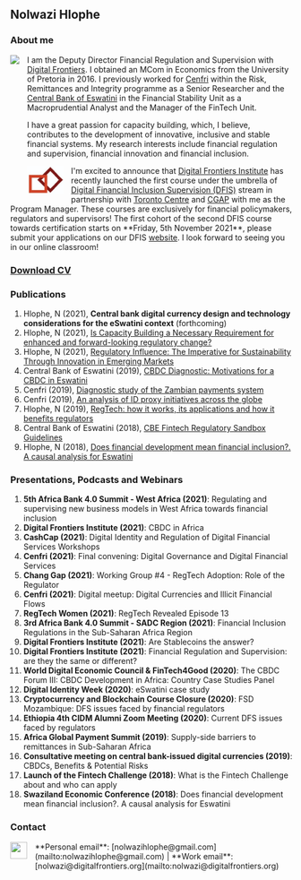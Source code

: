 ## **Nolwazi Hlophe**

### **About me**
<dl>
<img src="LwaziMabhengu_01.jpg" style="border: 0pt none; margin-bottom: 1em; float: left; margin-right: 1em;" height="200">
<p style="text-align: left;">
</p>
</dl>

I am the Deputy Director Financial Regulation and Supervision with <a href="https://digitalfrontiers.org" target="_bank">Digital Frontiers</a>. I obtained an MCom in Economics from the University of Pretoria in 2016. I previously worked for <a href="https://cenfri.org" target="_bank">Cenfri</a> within the Risk, Remittances and Integrity programme as a Senior Researcher and the <a href="www.centralbank.org.sz" target="_bank">Central Bank of Eswatini</a> in the Financial Stability Unit as a Macroprudential Analyst and the Manager of the FinTech Unit.



I have a great passion for capacity building, which, I believe, contributes to the development of innovative, inclusive and stable financial systems. My research interests include financial regulation and supervision, financial innovation and financial inclusion. 


<dl>
<img src="20210720_063354.jpg" style="border: 0pt none; margin-bottom: 1em; float: left; margin-right: 1em;" height="50">
<p style="text-align: left;">
</p>
</dl>
I'm excited to announce that <a href="https://digitalfrontiersinstitute.org" target="_bank">Digital Frontiers Institute</a> has recently launched the first course under the umbrella of <a href="https://dfis.digitalfrontiersinstitute.org" target="_bank">Digital Financial Inclusion Supervision (DFIS)</a> stream in partnership with <a href="https://www.torontocentre.org" target="_bank">Toronto Centre</a> and <a href="https://www.cgap.org" target="_bank">CGAP</a> with me as the Program Manager. These courses are exclusively for financial policymakers, regulators and supervisors! The first cohort of the second DFIS course towards certification starts on **Friday, 5th November 2021**, please submit your applications on our DFIS <a href="https://dfis.digitalfrontiersinstitute.org" target="_bank">website</a>. I look forward to seeing you in our online classroom!



### <a href="https://www.dropbox.com/s/571bxco9dl1uxo7/NolwaziHlophe_CV.pdf?dl=0" target="_bank">**Download CV**</a>


### **Publications**
1. Hlophe, N (2021), **Central bank digital currency design and technology considerations for the eSwatini context** (forthcoming)
2. Hlophe, N (2021), <a href="https://issuu.com/digitalbankerafrica/docs/digital_banker_africa_spring_2021" target="_bank">Is Capacity Building a Necessary Requirement for enhanced and forward-looking regulatory change?</a>
3. Hlophe, N (2021), <a href="https://regtechafrica.com/regetechafrica-magazine" target="_bank">Regulatory Influence: The Imperative for Sustainability Through Innovation in Emerging Markets</a> 
4. Central Bank of Eswatini (2019), <a href="https://www.centralbank.org.sz/fintech/cbdc/CBE-Cenfri%20CBDC%20Diagnostic_Phase1%20(002).pdf" target="_bank">CBDC Diagnostic: Motivations for a CBDC in Eswatini</a> 
5. Cenfri (2019), <a href="https://cenfri.org/publications/diagnostic-study-of-the-zambian-payments-system" target="_bank">Diagnostic study of the Zambian payments system</a> 
6. Cenfri (2019), <a href="https://cenfri.org/publications/an-analysis-of-id-proxy-initiatives-across-the-globe" target="_bank">An analysis of ID proxy initiatives across the globe</a> 
7. Hlophe, N (2019), <a href="https://www.centralbank.org.sz/magazine" target="_bank">RegTech: how it works, its applications and how it benefits regulators</a> 
8. Central Bank of Eswatini (2018), <a href="https://www.centralbank.org.sz/fintech/sandbox/" target="_bank">CBE Fintech Regulatory Sandbox Guidelines</a> 
9. Hlophe, N (2018), <a href="https://www.african-review.com/view-paper.php?serial=20191102135807-759399" target="_bank">Does financial development mean financial inclusion?. A causal analysis for Eswatini</a> 


### **Presentations, Podcasts and Webinars** 

1. **5th Africa Bank 4.0 Summit - West Africa (2021)**: Regulating and supervising new business models in West Africa towards financial inclusion
2. **Digital Frontiers Institute (2021)**: CBDC in Africa
3. **CashCap (2021)**: Digital Identity and Regulation of Digital Financial Services Workshops
4. **Cenfri (2021)**: Final convening: Digital Governance and Digital Financial Services 
5. **Chang Gap (2021)**: Working Group #4 - RegTech Adoption: Role of the Regulator
6. **Cenfri (2021)**: Digital meetup: Digital Currencies and Illicit Financial Flows
7. **RegTech Women (2021)**: RegTech Revealed Episode 13
8. **3rd Africa Bank 4.0 Summit - SADC Region (2021)**: Financial Inclusion Regulations in the Sub-Saharan Africa Region
9. **Digital Frontiers Institute (2021)**: Are Stablecoins the answer?
10. **Digital Frontiers Institute (2021)**: Financial Regulation and Supervision: are they the same or different?
11. **World Digital Economic Council & FinTech4Good (2020)**: The CBDC Forum III: CBDC Development in Africa: Country Case Studies Panel
12. **Digital Identity Week (2020)**: eSwatini case study
13. **Cryptocurrency and Blockchain Course Closure (2020)**: FSD Mozambique: DFS issues faced by financial regulators
14. **Ethiopia 4th CIDM Alumni Zoom Meeting (2020)**: Current DFS issues faced by regulators
15. **Africa Global Payment Summit (2019)**: Supply-side barriers to remittances in Sub-Saharan Africa
16. **Consultative meeting on central bank-issued digital currencies (2019)**: CBDCs, Benefits & Potential Risks
17. **Launch of the Fintech Challenge (2018)**: What is the Fintech Challenge about and who can apply
18. **Swaziland Economic Conference (2018)**: Does financial development mean financial inclusion?. A causal analysis for Eswatini


### **Contact**
<dl>
<a href="https://www.linkedin.com/in/nolwazi-hlophe"> 
<img src="Linkedin-Circle-SM-Button.png" style="border: 0pt none; margin-bottom: 1em; float: left; margin-right: 1em;" width="30" height="30">
<p style="text-align: left;">
</p>
</a>
</dl>
**Personal email**: [nolwazihlophe@gmail.com](mailto:nolwazihlophe@gmail.com) | **Work email**: [nolwazi@digitalfrontiers.org](mailto:nolwazi@digitalfrontiers.org) 
